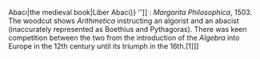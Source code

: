 Abacı|the medieval book|Liber Abaci}} '']] : _Margarita Philosophica_, 1503. The woodcut shows _Arithmetica_ instructing an algorist and an abacist (inaccurately represented as Boethius and Pythagoras). There was keen competition between the two from the introduction of the _Algebra_ into Europe in the 12th century until its triumph in the 16th.[1]]]
